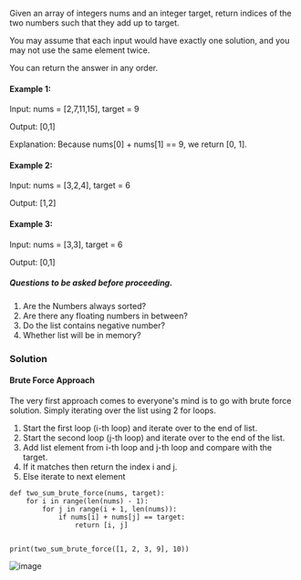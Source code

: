 Given an array of integers nums and an integer target, return indices of the two numbers such that they add up to target.

You may assume that each input would have exactly one solution, and you may not use the same element twice.

You can return the answer in any order.


#### **Example 1:**

Input: nums = [2,7,11,15], target = 9

Output: [0,1]

Explanation: Because nums[0] + nums[1] == 9, we return [0, 1].

#### **Example 2:**

Input: nums = [3,2,4], target = 6

Output: [1,2]

#### **Example 3:**

Input: nums = [3,3], target = 6

Output: [0,1]

##### **Questions to be asked before proceeding.**
1. Are the Numbers always sorted?
2. Are there any floating numbers in between?
3. Do the list contains negative number?
4. Whether list will be in memory?

### **Solution**

#### Brute Force Approach
The very first approach comes to everyone's mind is to go with brute force solution.
Simply iterating over the list using 2 for loops. 

1. Start the first loop (i-th loop) and iterate over to the end of list.
2. Start the second loop (j-th loop) and iterate over to the end of the list.
3. Add list element from i-th loop and j-th loop and compare with the target.
4. If it matches then return the index i and j.
5. Else iterate to next element

```
def two_sum_brute_force(nums, target):
    for i in range(len(nums) - 1):
        for j in range(i + 1, len(nums)):
            if nums[i] + nums[j] == target:
                return [i, j]


print(two_sum_brute_force([1, 2, 3, 9], 10))
```

![image](https://github.com/adichamoli/DataStructureProblems/assets/50514555/f22775a8-f18f-4b19-8d4c-a9e071321c6a)




